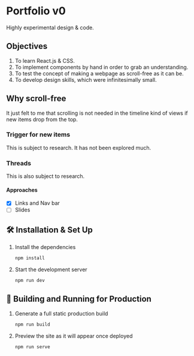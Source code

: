 # Portfolio v0
Highly experimental design & code.

## Objectives
1. To learn React.js & CSS.
2. To implement components by hand in order to grab an understanding.
3. To test the concept of making a webpage as scroll-free as it can be.
4. To develop design skills, which were infinitesimally small.

## Why scroll-free
It just felt to me that scrolling is not needed in the timeline kind of views if new items drop from the top.

### Trigger for new items
This is subject to research. It has not been explored much.

### Threads
This is also subject to research.
#### Approaches
- [x] Links and Nav bar
- [ ] Slides

## 🛠 Installation & Set Up

1. Install the dependencies
    ```sh
    npm install
    ```

2. Start the development server

   ```sh
   npm run dev
   ```

## :rocket: Building and Running for Production

1. Generate a full static production build

   ```sh
   npm run build
   ```

1. Preview the site as it will appear once deployed

   ```sh
   npm run serve
   ```
